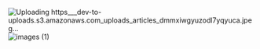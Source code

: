 ![Uploading https___dev-to-uploads.s3.amazonaws.com_uploads_articles_dmmxiwgyuzodl7yqyuca.jpeg…]()
![images (1)](https://github.com/user-attachments/assets/e94095df-941c-45f8-a652-41acfc11f48f)

